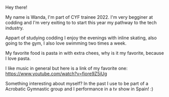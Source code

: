 Hey there! 

My name is Wanda, I'm part of CYF trainee 2022.
I'm very begginer at codding and I'm very exiting to to start this year my pathway to the tech industry.

Appart of studying codding I enjoy the evenings with inline skating, also going to the gym, I also love swimming two times a week.

My favorite food is pasta in with extra chees, why is it my favorite, because I love pasta.

I like music in general 
but here is a link of my favorite one:
https://www.youtube.com/watch?v=fiore9Z5iUg

Something interesting about myself?
In the past I use to be part of a Acrobatic Gymnastic group and I performance in a tv show in Spain! :)